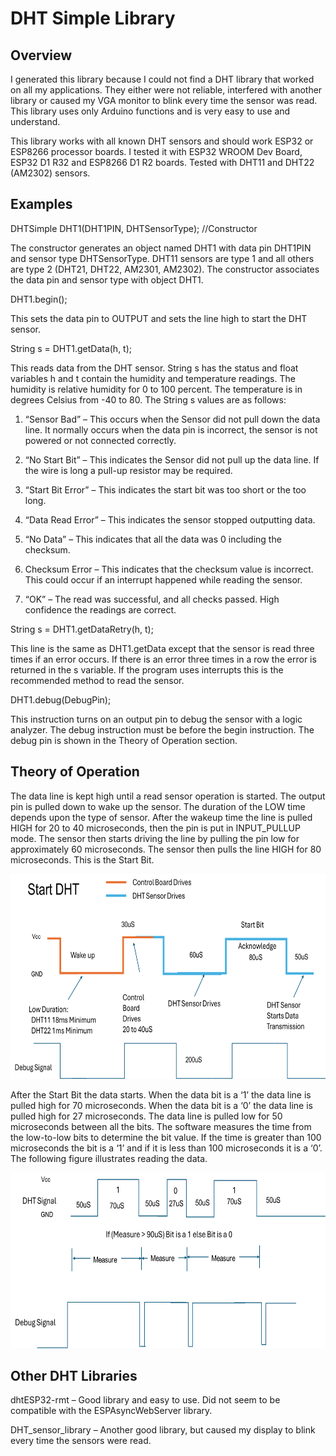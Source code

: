 # DHT Simple Library

## Overview

I generated this library because I could not find a DHT library that
worked on all my applications. They either were not reliable, interfered
with another library or caused my VGA monitor to blink every time the
sensor was read. This library uses only Arduino functions and is very
easy to use and understand.

This library works with all known DHT sensors and should work ESP32 or
ESP8266 processor boards. I tested it with ESP32 WROOM Dev Board, ESP32
D1 R32 and ESP8266 D1 R2 boards. Tested with DHT11 and DHT22 (AM2302)
sensors.

## Examples

DHTSimple DHT1(DHT1PIN, DHTSensorType); //Constructor

The constructor generates an object named DHT1 with data pin DHT1PIN and
sensor type DHTSensorType. DHT11 sensors are type 1 and all others are
type 2 (DHT21, DHT22, AM2301, AM2302). The constructor associates the
data pin and sensor type with object DHT1.

DHT1.begin();

This sets the data pin to OUTPUT and sets the line high to start the DHT
sensor.

String s = DHT1.getData(h, t);

This reads data from the DHT sensor. String s has the status and float
variables h and t contain the humidity and temperature readings. The
humidity is relative humidity for 0 to 100 percent. The temperature is
in degrees Celsius from -40 to 80. The String s values are as follows:

1.  “Sensor Bad” – This occurs when the Sensor did not pull down the
    data line. It normally occurs when the data pin is incorrect, the
    sensor is not powered or not connected correctly.

2.  “No Start Bit” – This indicates the Sensor did not pull up the data
    line. If the wire is long a pull-up resistor may be required.

3.  “Start Bit Error” – This indicates the start bit was too short or
    the too long.

4.  “Data Read Error” – This indicates the sensor stopped outputting
    data.

5.  “No Data” – This indicates that all the data was 0 including the
    checksum.

6.  Checksum Error – This indicates that the checksum value is
    incorrect. This could occur if an interrupt happened while reading
    the sensor.

7.  “OK” – The read was successful, and all checks passed. High
    confidence the readings are correct.

String s = DHT1.getDataRetry(h, t);

This line is the same as DHT1.getData except that the sensor is read
three times if an error occurs. If there is an error three times in a
row the error is returned in the s variable. If the program uses
interrupts this is the recommended method to read the sensor.

DHT1.debug(DebugPin);

This instruction turns on an output pin to debug the sensor with a logic
analyzer. The debug instruction must be before the begin instruction.
The debug pin is shown in the Theory of Operation section.

## Theory of Operation

The data line is kept high until a read sensor operation is started. The
output pin is pulled down to wake up the sensor. The duration of the LOW
time depends upon the type of sensor. After the wakeup time the line is
pulled HIGH for 20 to 40 microseconds, then the pin is put in
INPUT_PULLUP mode. The sensor then starts driving the line by pulling
the pin low for approximately 60 microseconds. The sensor then pulls the
line HIGH for 80 microseconds. This is the Start Bit.

<img src="/media/image1.png" style="width:7.09434in;height:3.41739in" />

After the Start Bit the data starts. When the data bit is a ‘1’ the data
line is pulled high for 70 microseconds. When the data bit is a ‘0’ the
data line is pulled high for 27 microseconds. The data line is pulled
low for 50 microseconds between all the bits. The software measures the
time from the low-to-low bits to determine the bit value. If the time is
greater than 100 microseconds the bit is a ‘1’ and if it is less than
100 microseconds it is a ‘0’. The following figure illustrates reading
the data.

<img src="/media/image2.png" style="width:6.88146in;height:2.92545in" />

## Other DHT Libraries

dhtESP32-rmt – Good library and easy to use. Did not seem to be
compatible with the ESPAsyncWebServer library.

DHT_sensor_library – Another good library, but caused my display to
blink every time the sensors were read.
